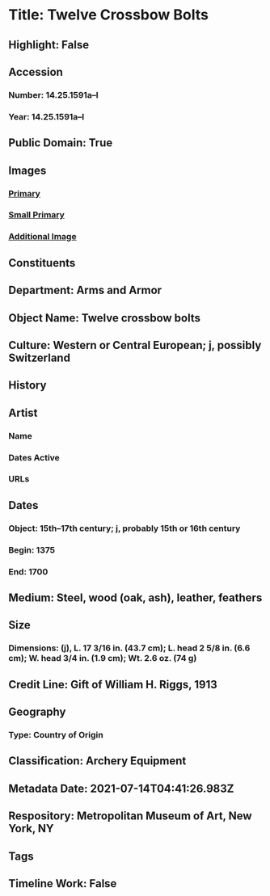 # Title: Twelve Crossbow Bolts
## Highlight: False
## Accession
### Number: 14.25.1591a–l
### Year: 14.25.1591a–l
## Public Domain: True
## Images
### [Primary](https://images.metmuseum.org/CRDImages/aa/original/DP282807.jpg)
### [Small Primary](https://images.metmuseum.org/CRDImages/aa/web-large/DP282807.jpg)
### [Additional Image](https://images.metmuseum.org/CRDImages/aa/original/DP300029.jpg)
## Constituents
## Department: Arms and Armor
## Object Name: Twelve crossbow bolts
## Culture: Western or Central European; j, possibly Switzerland
## History
## Artist
### Name
### Dates Active
### URLs
## Dates
### Object: 15th–17th century; j, probably 15th or 16th century
### Begin: 1375
### End: 1700
## Medium: Steel, wood (oak, ash), leather, feathers
## Size
### Dimensions: (j), L. 17 3/16 in. (43.7 cm); L. head 2 5/8 in. (6.6 cm); W. head 3/4 in. (1.9 cm); Wt. 2.6 oz. (74 g)
## Credit Line: Gift of William H. Riggs, 1913
## Geography
### Type: Country of Origin
## Classification: Archery Equipment
## Metadata Date: 2021-07-14T04:41:26.983Z
## Respository: Metropolitan Museum of Art, New York, NY
## Tags
## Timeline Work: False
